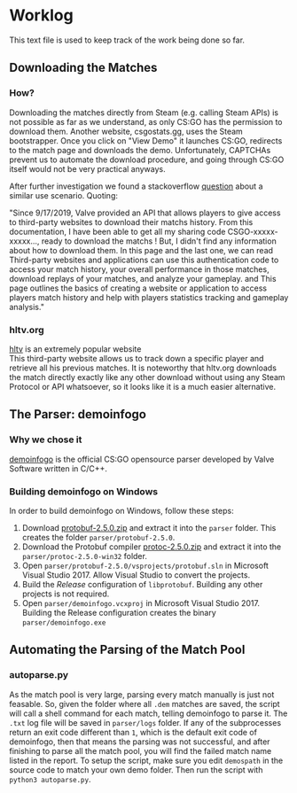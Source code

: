 # Worklog

This text file is used to keep track of the work being done so far.

## Downloading the Matches

### How?

Downloading the matches directly from Steam (e.g. calling Steam APIs) is not possible as far as we understand, as only CS:GO has the permission to download them. Another website, csgostats.gg, uses the Steam bootstrapper. Once you click on "View Demo" it launches CS:GO, redirects to the match page and downloads the demo. Unfortunately, CAPTCHAs prevent us to automate the download procedure, and going through CS:GO itself would not be very practical anyways.

After further investigation we found a stackoverflow [question](https://stackoverflow.com/questions/61859639/how-to-download-csgo-demo-from-match-sharing-code) about a similar use scenario. Quoting:

"Since 9/17/2019, Valve provided an API that allows players to give access to third-party websites to download their matchs history.
From this documentation, I have been able to get all my sharing code CSGO-xxxxx-xxxxx..., ready to download the matchs ! But, I didn't find any information about how to download them. In this page and the last one, we can read Third-party websites and applications can use this authentication code to access your match history, your overall performance in those matches, download replays of your matches, and analyze your gameplay. and This page outlines the basics of creating a website or application to access players match history and help with players statistics tracking and gameplay analysis."

### hltv.org

[hltv](https://hltv.org) is an extremely popular website  
This third-party website allows us to track down a specific player and retrieve all his previous matches. It is noteworthy that hltv.org downloads the match directly exactly like any other download without using any Steam Protocol or API whatsoever, so it looks like it is a much easier alternative. 

## The Parser: demoinfogo

### Why we chose it

[demoinfogo](https://github.com/ValveSoftware/csgo-demoinfo) is the official CS:GO opensource parser developed by Valve Software written in C/C++.

### Building demoinfogo on Windows

In order to build demoinfogo on Windows, follow these steps:

1. Download [protobuf-2.5.0.zip](https://github.com/google/protobuf/releases/download/v2.5.0/protobuf-2.5.0.zip) and extract it into the `parser` folder. This creates the folder `parser/protobuf-2.5.0`.
2. Download the Protobuf compiler [protoc-2.5.0.zip](https://github.com/google/protobuf/releases/download/v2.5.0/protoc-2.5.0-win32.zip) and extract it into the `parser/protoc-2.5.0-win32` folder.
3. Open `parser/protobuf-2.5.0/vsprojects/protobuf.sln` in Microsoft Visual Studio 2017. Allow Visual Studio to convert the projects.
4. Build the *Release* configuration of `libprotobuf`. Building any other projects is not required.
5. Open `parser/demoinfogo.vcxproj` in Microsoft Visual Studio 2017. Building the Release configuration creates the binary `parser/demoinfogo.exe`

## Automating the Parsing of the Match Pool

### autoparse.py

As the match pool is very large, parsing every match manually is just not feasable.
So, given the folder where all `.dem` matches are saved, the script will call a shell command for each match, telling demoinfogo to parse it. The `.txt` log file will be saved in `parser/logs` folder.
If any of the subprocesses return an exit code different than `1`, which is the default exit code of demoinfogo, then that means the parsing was not successful, and after finishing to parse all the match pool, you will find the failed match name listed in the report.
To setup the script, make sure you edit `demospath` in the source code to match your own demo folder. Then run the script with `python3 autoparse.py`.
